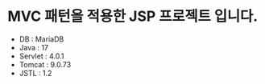 # MVC 패턴을 적용한 JSP 프로젝트 입니다.
- DB : MariaDB
- Java : 17
- Servlet : 4.0.1
- Tomcat : 9.0.73
- JSTL : 1.2